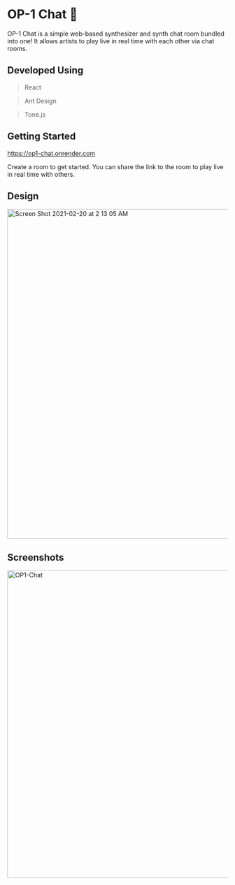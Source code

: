 # OP-1 Chat 🎹

OP-1 Chat is a simple web-based synthesizer and synth chat room bundled into one! It allows artists to play live in real time with each other via chat rooms.

## Developed Using

> React

> Ant Design

> Tone.js

## Getting Started

https://op1-chat.onrender.com

Create a room to get started. You can share the link to the room to play live in real time with others.

## Design

<img width="755" alt="Screen Shot 2021-02-20 at 2 13 05 AM" src="https://user-images.githubusercontent.com/70832125/108587364-2eba2c00-7321-11eb-92cc-30fa5b49e3fe.png">

## Screenshots

<img width="704" alt="OP1-Chat" src="https://user-images.githubusercontent.com/70832125/109115176-abc41780-770c-11eb-94c9-88a62f11af7e.png">



